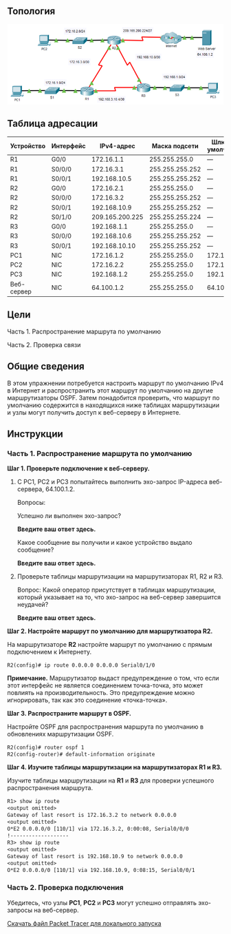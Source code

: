 ## Топология

![](./assets/topology.png)

## Таблица адресации

| Устройство | Интерфейс | IPv4-адрес      | Маска подсети   | Шлюз по умолчанию |
|------------|-----------|-----------------|-----------------|-------------------|
| R1         | G0/0      | 172.16.1.1      | 255.255.255.0   | —                 |
| R1         | S0/0/0    | 172.16.3.1      | 255.255.255.252 | —                 |
| R1         | S0/0/1    | 192.168.10.5    | 255.255.255.252 | —                 |
| R2         | G0/0      | 172.16.2.1      | 255.255.255.0   | —                 |
| R2         | S0/0/0    | 172.16.3.2      | 255.255.255.252 | —                 |
| R2         | S0/0/1    | 192.168.10.9    | 255.255.255.252 | —                 |
| R2         | S0/1/0    | 209.165.200.225 | 255.255.255.224 | —                 |
| R3         | G0/0      | 192.168.1.1     | 255.255.255.0   | —                 |
| R3         | S0/0/0    | 192.168.10.6    | 255.255.255.252 | —                 |
| R3         | S0/0/1    | 192.168.10.10   | 255.255.255.252 | —                 |
| PC1        | NIC       | 172.16.1.2      | 255.255.255.0   | 172.16.1.1        |
| PC2        | NIC       | 172.16.2.2      | 255.255.255.0   | 172.16.2.1        |
| PC3        | NIC       | 192.168.1.2     | 255.255.255.0   | 192.168.1.1       |
| Веб-сервер | NIC       | 64.100.1.2      | 255.255.255.0   | 64.100.1.1        |

## Цели

Часть 1. Распространение маршрута по умолчанию

Часть 2. Проверка связи

## Общие сведения

В этом упражнении потребуется настроить маршрут по умолчанию IPv4 в Интернет и распространить этот маршрут по умолчанию на другие маршрутизаторы OSPF. Затем понадобится проверить, что маршрут по умолчанию содержится в находящихся ниже таблицах маршрутизации и узлы могут получить доступ к веб-серверу в Интернете.

## Инструкции

### Часть 1. Распространение маршрута по умолчанию

**Шаг 1. Проверьте подключение к веб-серверу.**

1.  С PC1, PC2 и PC3 попытайтесь выполнить эхо-запрос IP-адреса веб-сервера, 64.100.1.2.

    Вопросы:

    Успешно ли выполнен эхо-запрос?

    **Введите ваш ответ здесь.**

    Какое сообщение вы получили и какое устройство выдало сообщение?

    **Введите ваш ответ здесь.**

2.  Проверьте таблицы маршрутизации на маршрутизаторах R1, R2 и R3.

    Вопрос: Какой оператор присутствует в таблицах маршрутизации, который указывает на то, что эхо-запрос на веб-сервер завершится неудачей?

    **Введите ваш ответ здесь.**

**Шаг 2. Настройте маршрут по умолчанию для маршрутизатора R2.**

На маршрутизаторе **R2** настройте маршрут по умолчанию с прямым подключением к Интернету.

```
R2(config)# ip route 0.0.0.0 0.0.0.0 Serial0/1/0
```

**Примечание.** Маршрутизатор выдаст предупреждение о том, что если этот интерфейс не является соединением точка-точка, это может повлиять на производительность. Это предупреждение можно игнорировать, так как это соединение «точка-точка».

**Шаг 3. Распространите маршрут в OSPF.**

Настройте OSPF для распространения маршрута по умолчанию в обновлениях маршрутизации OSPF.

```
R2(config)# router ospf 1
R2(config-router)# default-information originate
```

**Шаг 4. Изучите таблицы маршрутизации на маршрутизаторах R1 и R3.**

Изучите таблицы маршрутизации на **R1** и **R3** для проверки успешного распространения маршрута.

```
R1> show ip route
<output omitted>
Gateway of last resort is 172.16.3.2 to network 0.0.0.0
<output omitted>
O*E2 0.0.0.0/0 [110/1] via 172.16.3.2, 0:00:08, Serial0/0/0
!-------------------
R3> show ip route
<output omitted>
Gateway of last resort is 192.168.10.9 to network 0.0.0.0
<output omitted>
O*E2 0.0.0.0/0 [110/1] via 192.168.10.9, 0:08:15, Serial0/0/1
```

### Часть 2. Проверка подключения

Убедитесь, что узлы **PC1**, **PC2** и **PC3** могут успешно отправлять эхо-запросы на веб-сервер.

[Скачать файл Packet Tracer для локального запуска](./assets/2.5.3-lab.pka)

